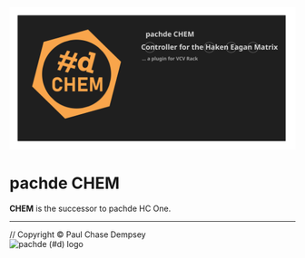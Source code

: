 ![](./image/repo-banner.svg)

# pachde CHEM

**CHEM** is the successor to pachde HC One.

---

// Copyright © Paul Chase Dempsey\
![pachde (#d) logo](./image/Logo.svg)